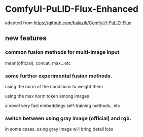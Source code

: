 # ComfyUI-PuLID-Flux-Enhanced
adapted from https://github.com/balazik/ComfyUI-PuLID-Flux

## new features
### common fusion methods for multi-image input
mean(official), concat, max...etc

### some further experimental fusion methods.
using the norm of the conditions to weight them

using the max norm token among images

a novel very fast embeddings self-training methods...etc

### switch between using gray image (official) and rgb.
in some cases, using gray image will bring detail loss
